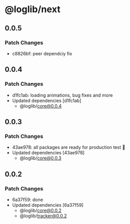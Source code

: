 # @loglib/next

## 0.0.5

### Patch Changes

- c8826bf: peer dependciy fix

## 0.0.4

### Patch Changes

- d1fc1ab: loading animations, bug fixes and more
- Updated dependencies [d1fc1ab]
  - @loglib/core@0.0.4

## 0.0.3

### Patch Changes

- 43ae978: all packages are ready for production test 🚀
- Updated dependencies [43ae978]
  - @loglib/core@0.0.3

## 0.0.2

### Patch Changes

- 6a37f59: done
- Updated dependencies [6a37f59]
  - @loglib/core@0.0.2
  - @loglib/tracker@0.0.2
